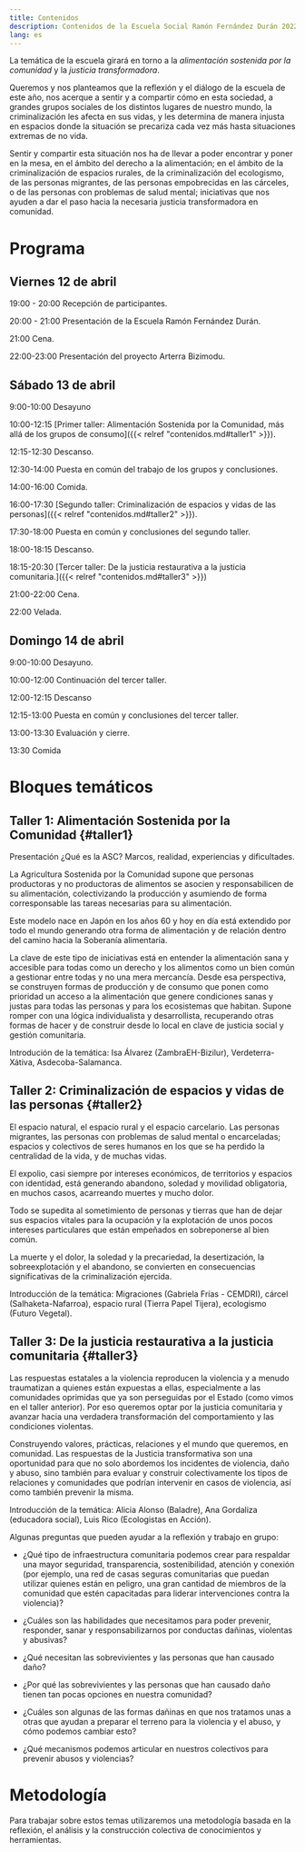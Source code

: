 ```yaml
---
title: Contenidos
description: Contenidos de la Escuela Social Ramón Fernández Durán 2022
lang: es
---
```


La temática de la escuela girará en torno a la _alimentación sostenida por la comunidad_ y la _justicia transformadora_.

Queremos y nos planteamos que la reflexión y el diálogo de la escuela de este año, nos acerque a sentir y a compartir cómo en esta sociedad, a grandes grupos sociales de los distintos lugares de nuestro mundo, la criminalización les afecta en sus vidas, y les determina de manera injusta en espacios donde la situación se precariza cada vez más hasta situaciones extremas de no vida.

Sentir y compartir esta situación nos ha de llevar a poder encontrar y poner en la mesa, en el ámbito del derecho a la alimentación; en el ámbito de la criminalización de espacios rurales, de la criminalización del ecologismo, de las personas migrantes, de las personas empobrecidas en las cárceles, o de las personas con problemas de salud mental; iniciativas que nos ayuden a dar el paso hacia la necesaria justicia transformadora en comunidad.

# Programa

## Viernes 12 de abril

19:00 - 20:00 Recepción de participantes.

20:00 - 21:00 Presentación de la Escuela Ramón Fernández Durán.

21:00 Cena.

22:00-23:00 Presentación del proyecto Arterra Bizimodu.

## Sábado 13 de abril

9:00-10:00 Desayuno

10:00-12:15 [Primer taller: Alimentación Sostenida por la Comunidad, más allá de los grupos de consumo]({{< relref "contenidos.md#taller1" >}}).

12:15-12:30 Descanso.

12:30-14:00 Puesta en común del trabajo de los grupos y conclusiones.

14:00-16:00 Comida.

16:00-17:30 [Segundo taller: Criminalización de espacios y vidas de las personas]({{< relref "contenidos.md#taller2" >}}).

17:30-18:00 Puesta en común y conclusiones del segundo taller.

18:00-18:15 Descanso.

18:15-20:30 [Tercer taller: De la justicia restaurativa a la justicia comunitaria.]({{< relref "contenidos.md#taller3" >}})

21:00-22:00 Cena.

22:00 Velada.

## Domingo 14 de abril

9:00-10:00 Desayuno.

10:00-12:00 Continuación del tercer taller.

12:00-12:15 Descanso

12:15-13:00 Puesta en común y conclusiones del tercer taller.

13:00-13:30 Evaluación y cierre.

13:30 Comida

# Bloques temáticos

## Taller 1: Alimentación Sostenida por la Comunidad {#taller1}

Presentación ¿Qué es la ASC? Marcos, realidad, experiencias y dificultades.

La Agricultura Sostenida por la Comunidad supone que personas productoras y no productoras de alimentos se asocien y responsabilicen de su alimentación, colectivizando la producción y asumiendo de forma corresponsable las tareas necesarias para su alimentación.

Este modelo nace en Japón en los años 60 y hoy en día está extendido por todo el mundo generando otra forma de alimentación y de relación dentro del camino hacia la Soberanía alimentaria.

La clave de este tipo de iniciativas está en entender la alimentación sana y accesible para todas como un derecho y los alimentos como un bien común a gestionar entre todas y no una mera mercancía. Desde esa perspectiva, se construyen formas de producción y de consumo que ponen como prioridad un acceso a la alimentación que genere condiciones sanas y justas para todas las personas y para los ecosistemas que habitan. Supone romper con una lógica individualista y desarrollista, recuperando otras formas de hacer y de construir desde lo local en clave de justicia social y gestión comunitaria.

Introdución de la temática: Isa Álvarez (ZambraEH-Bizilur), Verdeterra-Xátiva, Asdecoba-Salamanca. 

## Taller 2: Criminalización de espacios y vidas de las personas {#taller2}

El espacio natural, el espacio rural y el espacio carcelario. Las personas migrantes, las personas con problemas de salud mental o encarceladas; espacios y colectivos de seres humanos en los que se ha perdido la centralidad de la vida, y de muchas vidas.

El expolio, casi siempre por intereses económicos, de territorios y espacios con identidad, está generando abandono, soledad y movilidad obligatoria, en muchos casos, acarreando muertes y mucho dolor.

Todo se supedita al sometimiento de personas y tierras que han de dejar sus espacios vitales para la ocupación y la explotación de unos pocos intereses particulares que están empeñados en sobreponerse al bien común.

La muerte y el dolor, la soledad y la precariedad, la desertización, la sobreexplotación y el abandono, se convierten en consecuencias significativas de la criminalización ejercida.

Introducción de la temática: Migraciones (Gabriela Frías - CEMDRI), cárcel (Salhaketa-Nafarroa), espacio rural (Tierra Papel Tijera), ecologismo (Futuro Vegetal).

## Taller 3: De la justicia restaurativa a la justicia comunitaria {#taller3}

Las respuestas estatales a la violencia reproducen la violencia y a menudo traumatizan a quienes están expuestas a ellas, especialmente a las comunidades oprimidas que ya son perseguidas por el Estado (como vimos en el taller anterior). Por eso queremos optar por la justicia comunitaria y avanzar hacia una verdadera transformación del comportamiento y las condiciones violentas. 

Construyendo valores, prácticas, relaciones y el mundo que queremos, en comunidad. Las respuestas de la Justicia transformativa son una oportunidad para que no solo abordemos los incidentes de violencia, daño y abuso, sino también para evaluar y construir colectivamente los tipos de relaciones y comunidades que podrían intervenir en casos de violencia, así como también prevenir la misma. 

Introducción de la temática: Alicia Alonso (Baladre), Ana Gordaliza (educadora social), Luis Rico (Ecologistas en Acción).

Algunas preguntas que pueden ayudar a la reflexión y trabajo en grupo:

- ¿Qué tipo de infraestructura comunitaria podemos crear para respaldar una mayor seguridad, transparencia, sostenibilidad, atención y conexión (por ejemplo, una red de casas seguras comunitarias que puedan utilizar quienes están en peligro, una gran cantidad de miembros de la comunidad que estén capacitadas para liderar intervenciones contra la violencia)?

- ¿Cuáles son las habilidades que necesitamos para poder prevenir, responder, sanar y responsabilizarnos por conductas dañinas, violentas y abusivas?

- ¿Qué necesitan las sobrevivientes y las personas que han causado daño?
  
- ¿Por qué las sobrevivientes y las personas que han causado daño tienen tan pocas opciones en nuestra comunidad?
  
- ¿Cuáles son algunas de las formas dañinas en que nos tratamos unas a otras que ayudan a preparar el terreno para la violencia y el abuso, y cómo podemos cambiar esto?

- ¿Qué mecanismos podemos articular en nuestros colectivos para prevenir abusos y violencias?


# Metodología

Para trabajar sobre estos temas utilizaremos una metodología basada en la reflexión, el análisis y la construcción colectiva de conocimientos y herramientas.
